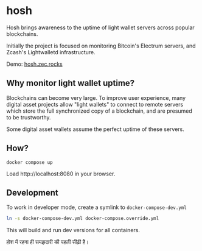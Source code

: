 # hosh

Hosh brings awareness to the uptime of light wallet servers across popular blockchains.

Initially the project is focused on monitoring Bitcoin's Electrum servers, and Zcash's Lightwalletd infrastructure.

Demo: [hosh.zec.rocks](https://hosh.zec.rocks)

## Why monitor light wallet uptime?

Blockchains can become very large.
To improve user experience, many digital asset projects allow "light wallets" to connect to remote servers which store the full synchronized copy of a blockchain, and are presumed to be trustworthy.

Some digital asset wallets assume the perfect uptime of these servers.

## How?

```
docker compose up
```

Load http://localhost:8080 in your browser.

## Development


To work in developer mode, create a symlink to `docker-compose-dev.yml`

```sh
ln -s docker-compose-dev.yml docker-compose.override.yml
```

This will build and run dev versions for all containers.


होश में रहना ही समझदारी की पहली सीढ़ी है।
